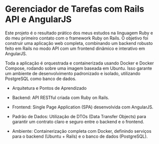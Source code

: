 # Gerenciador de Tarefas com Rails API e AngularJS

Este projeto é o resultado prático dos meus estudos na linguagem Ruby e do meu primeiro contato com o framework Ruby on Rails. O objetivo foi construir uma aplicação web completa, combinando um backend robusto feito em Rails no modo API com um frontend dinâmico e interativo em AngularJS.

Toda a aplicação é orquestrada e containerizada usando Docker e Docker Compose, rodando sobre uma imagem baseada em Ubuntu. Isso garante um ambiente de desenvolvimento padronizado e isolado, utilizando PostgreSQL como banco de dados.

* Arquitetura e Pontos de Aprendizado

* Backend: API RESTful criada com Ruby on Rails.

* Frontend: Single Page Application (SPA) desenvolvida com AngularJS.

* Padrão de Dados: Utilização de DTOs (Data Transfer Objects) para garantir um contrato claro e seguro entre o backend e o frontend.

* Ambiente: Containerização completa com Docker, definindo serviços para o backend (Ubuntu + Rails) e o banco de dados (PostgreSQL).
